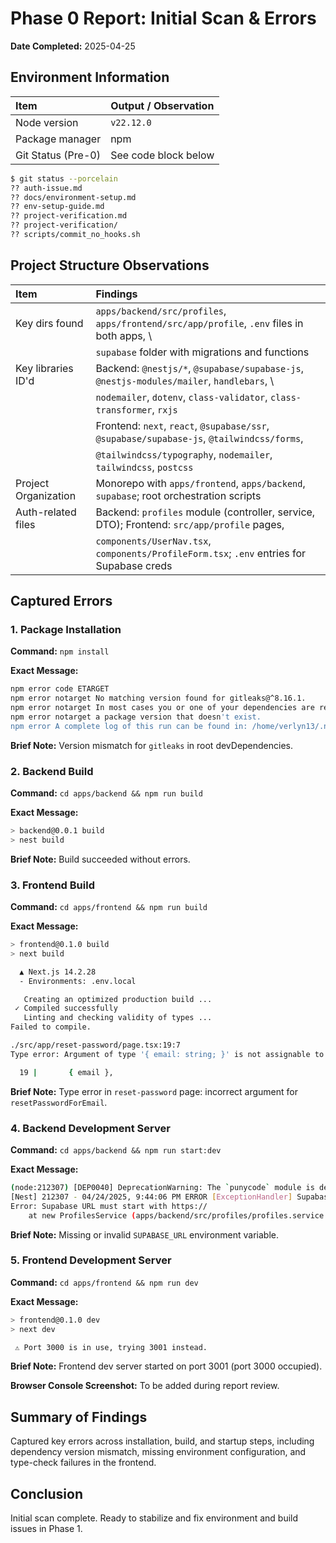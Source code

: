  # Phase 0 Report: Initial Scan & Errors

 **Date Completed:** 2025-04-25

 ## Environment Information

 | Item              | Output / Observation                                  |
 | :---------------- | :---------------------------------------------------- |
 | Node version      | `v22.12.0`                                            |
 | Package manager   | npm                                                   |
 | Git Status (Pre-0)| See code block below                                  |

 ```bash
 $ git status --porcelain
 ?? auth-issue.md
 ?? docs/environment-setup.md
 ?? env-setup-guide.md
 ?? project-verification.md
 ?? project-verification/
 ?? scripts/commit_no_hooks.sh
 ```

 ## Project Structure Observations

 | Item                | Findings                                                                                  |
 | :------------------ | :---------------------------------------------------------------------------------------- |
 | Key dirs found      | `apps/backend/src/profiles`, `apps/frontend/src/app/profile`, `.env` files in both apps,  \
 |                     | `supabase` folder with migrations and functions                                         |
 | Key libraries ID'd  | Backend: `@nestjs/*`, `@supabase/supabase-js`, `@nestjs-modules/mailer`, `handlebars`,   \
 |                     | `nodemailer`, `dotenv`, `class-validator`, `class-transformer`, `rxjs`                  |
 |                     | Frontend: `next`, `react`, `@supabase/ssr`, `@supabase/supabase-js`, `@tailwindcss/forms`, |
 |                     | `@tailwindcss/typography`, `nodemailer`, `tailwindcss`, `postcss`                        |
 | Project Organization| Monorepo with `apps/frontend`, `apps/backend`, `supabase`; root orchestration scripts    |
 | Auth-related files  | Backend: `profiles` module (controller, service, DTO); Frontend: `src/app/profile` pages, |
 |                     | `components/UserNav.tsx`, `components/ProfileForm.tsx`; `.env` entries for Supabase creds |

 ## Captured Errors

 ### 1. Package Installation

 **Command:** `npm install`

 **Exact Message:**
 ```bash
 npm error code ETARGET
 npm error notarget No matching version found for gitleaks@^8.16.1.
 npm error notarget In most cases you or one of your dependencies are requesting
 npm error notarget a package version that doesn't exist.
 npm error A complete log of this run can be found in: /home/verlyn13/.npm/_logs/2025-04-25T05_41_33_818Z-debug-0.log
 ```
 **Brief Note:** Version mismatch for `gitleaks` in root devDependencies.

 ### 2. Backend Build

 **Command:** `cd apps/backend && npm run build`

 **Exact Message:**
 ```bash
 > backend@0.0.1 build
 > nest build
 ```
 **Brief Note:** Build succeeded without errors.

 ### 3. Frontend Build

 **Command:** `cd apps/frontend && npm run build`

 **Exact Message:**
 ```bash
 > frontend@0.1.0 build
 > next build

   ▲ Next.js 14.2.28
   - Environments: .env.local

    Creating an optimized production build ...
  ✓ Compiled successfully
    Linting and checking validity of types ...
 Failed to compile.

 ./src/app/reset-password/page.tsx:19:7
 Type error: Argument of type '{ email: string; }' is not assignable to parameter of type 'string'.

   19 |       { email },
 ```
 **Brief Note:** Type error in `reset-password` page: incorrect argument for `resetPasswordForEmail`.

 ### 4. Backend Development Server

 **Command:** `cd apps/backend && npm run start:dev`

 **Exact Message:**
 ```bash
 (node:212307) [DEP0040] DeprecationWarning: The `punycode` module is deprecated.
 [Nest] 212307 - 04/24/2025, 9:44:06 PM ERROR [ExceptionHandler] Supabase URL must start with https://
 Error: Supabase URL must start with https://
     at new ProfilesService (apps/backend/src/profiles/profiles.service.ts:18:13)
 ```
 **Brief Note:** Missing or invalid `SUPABASE_URL` environment variable.

 ### 5. Frontend Development Server

 **Command:** `cd apps/frontend && npm run dev`

 **Exact Message:**
 ```bash
 > frontend@0.1.0 dev
 > next dev

  ⚠ Port 3000 is in use, trying 3001 instead.
 ```
 **Brief Note:** Frontend dev server started on port 3001 (port 3000 occupied).

 **Browser Console Screenshot:** To be added during report review.

 ## Summary of Findings

 Captured key errors across installation, build, and startup steps, including dependency version mismatch, missing environment configuration, and type-check failures in the frontend.

 ## Conclusion

 Initial scan complete. Ready to stabilize and fix environment and build issues in Phase 1.
